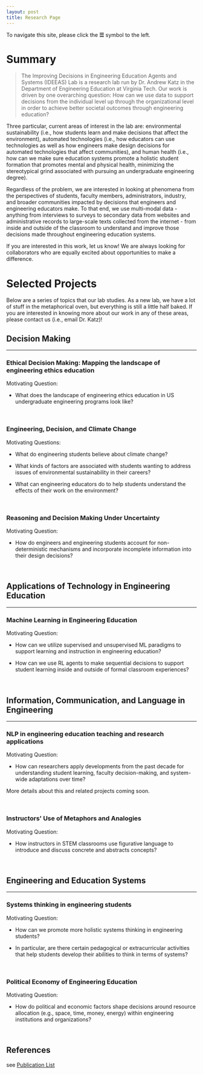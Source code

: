 ```yaml
---
layout: post
title: Research Page
---
```


To navigate this site, please click the **☰** symbol to the left.

# Summary

> The Improving Decisions in Engineering Education Agents and Systems (IDEEAS) Lab is a research lab run by Dr. Andrew Katz in the Department of Engineering Education at Virginia Tech. Our work is driven by one overarching question: How can we use data to support decisions from the individual level up through the organizational level in order to achieve better societal outcomes through engineering education? 

Three particular, current areas of interest in the lab are: environmental sustainability (i.e., how students learn and make decisions that affect the environment), automated technologies (i.e., how educators can use technologies as well as how engineers make design decisions for automated technologies that affect communities), and human health (i.e., how can we make sure education systems promote a holistic student formation that promotes mental and physical health, minimizing the stereotypical grind associated with pursuing an undergraduate engineering degree). 

Regardless of the problem, we are interested in looking at phenomena from the perspectives of students, faculty members, administrators, industry, and broader communities impacted by decisions that engineers and engineering educators make. To that end, we use multi-modal data - anything from interviews to surveys to secondary data from websites and administrative records to large-scale texts collected from the internet - from inside and outside of the classroom to understand and improve those decisions made throughout engineering education systems. 


If you are interested in this work, let us know! We are always looking for collaborators who are equally excited about opportunities to make a difference.


# Selected Projects
Below are a series of topics that our lab studies. As a new lab, we have a lot of stuff in the metaphorical oven, but everything is still a little half baked. If you are interested in knowing more about our work in any of these areas, please contact us (i.e., email Dr. Katz)!


## Decision Making
------

### Ethical Decision Making: Mapping the landscape of engineering ethics education

Motivating Question: 

+ What does the landscape of engineering ethics education in US undergraduate engineering programs look like?

<br/>

### Engineering, Decision, and Climate Change

Motivating Questions: 

+ What do engineering students believe about climate change? 

+ What kinds of factors are associated with students wanting to address issues of environmental sustainability in their careers? 

+ What can engineering educators do to help students understand the effects of their work on the environment?

<br/>


### Reasoning and Decision Making Under Uncertainty

Motivating Question: 

+ How do engineers and engineering students account for non-deterministic mechanisms and incorporate incomplete information into their design decisions? 

<br/>

## Applications of Technology in Engineering Education 
----

### Machine Learning in Engineering Education

Motivating Question: 

+ How can we utilize supervised and unsupervised ML paradigms to support learning and instruction in engineering education?

+ How can we use RL agents to make sequential decisions to support student learning inside and outside of formal classroom experiences?

<br/>

## Information, Communication, and Language in Engineering
------

### NLP in engineering education teaching and research applications

Motivating Question: 

+ How can researchers apply developments from the past decade for understanding student learning, faculty decision-making, and system-wide adaptations over time? 

More details about this and related projects coming soon. 


<br/>

### Instructors' Use of Metaphors and Analogies

Motivating Question: 

+ How instructors in STEM classrooms use figurative language to introduce and discuss concrete and abstracts concepts?

<br/>



## Engineering and Education Systems
------

### Systems thinking in engineering students

Motivating Question: 

+ How can we promote more holistic systems thinking in engineering students? 

+ In particular, are there certain pedagogical or extracurricular activities that help students develop their abilities to think in terms of systems?

<br/>

### Political Economy of Engineering Education

Motivating Question: 

+ How do political and economic factors shape decisions around resource allocation (e.g., space, time, money, energy) within engineering institutions and organizations?

<br/>

## References

see [Publication List]({{site.baseurl}}/pubs/)



